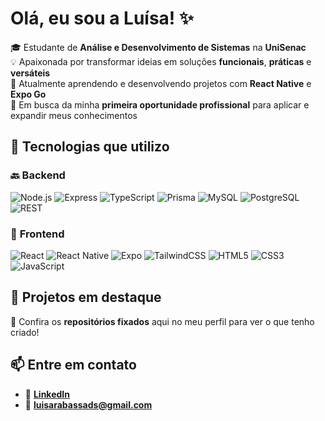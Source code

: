 # Olá, eu sou a Luísa! ✨  

🎓 Estudante de **Análise e Desenvolvimento de Sistemas** na **UniSenac**  
💡 Apaixonada por transformar ideias em soluções **funcionais**, **práticas** e **versáteis**  
🌱 Atualmente aprendendo e desenvolvendo projetos com **React Native** e **Expo Go**  
🎯 Em busca da minha **primeira oportunidade profissional** para aplicar e expandir meus conhecimentos  

## 🧠 Tecnologias que utilizo  

### 🔙 **Backend**
![Node.js](https://img.shields.io/badge/Node.js-339933?style=for-the-badge&logo=node.js&logoColor=white)
![Express](https://img.shields.io/badge/Express.js-000000?style=for-the-badge&logo=express&logoColor=white)
![TypeScript](https://img.shields.io/badge/TypeScript-3178C6?style=for-the-badge&logo=typescript&logoColor=white)
![Prisma](https://img.shields.io/badge/Prisma-2D3748?style=for-the-badge&logo=prisma&logoColor=white)
![MySQL](https://img.shields.io/badge/MySQL-4479A1?style=for-the-badge&logo=mysql&logoColor=white)
![PostgreSQL](https://img.shields.io/badge/PostgreSQL-4169E1?style=for-the-badge&logo=postgresql&logoColor=white)
![REST](https://img.shields.io/badge/REST-02569B?style=for-the-badge&logo=rest&logoColor=white)

### 🎨 **Frontend**
![React](https://img.shields.io/badge/React-61DAFB?style=for-the-badge&logo=react&logoColor=black)
![React Native](https://img.shields.io/badge/React%20Native-20232A?style=for-the-badge&logo=react&logoColor=61DAFB)
![Expo](https://img.shields.io/badge/Expo-000020?style=for-the-badge&logo=expo&logoColor=white)
![TailwindCSS](https://img.shields.io/badge/TailwindCSS-38B2AC?style=for-the-badge&logo=tailwindcss&logoColor=white)
![HTML5](https://img.shields.io/badge/HTML5-E34F26?style=for-the-badge&logo=html5&logoColor=white)
![CSS3](https://img.shields.io/badge/CSS3-1572B6?style=for-the-badge&logo=css3&logoColor=white)
![JavaScript](https://img.shields.io/badge/JavaScript-F7DF1E?style=for-the-badge&logo=javascript&logoColor=black)

## 🚀 Projetos em destaque  
🔗 Confira os **repositórios fixados** aqui no meu perfil para ver o que tenho criado!

## 📫 Entre em contato  
- 💼 [**LinkedIn**](https://www.linkedin.com/in/luísa-rabassa)  
- 📧 **luisarabassads@gmail.com**
